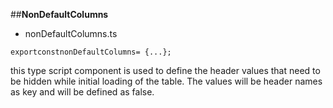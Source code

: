 ##**NonDefaultColumns**

- nonDefaultColumns.ts
```
exportconstnonDefaultColumns= {...};
```
this type script component is used to define the header values that need to be hidden while initial loading of the table. The values will be header names as key and will be defined as false.
